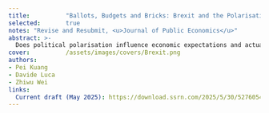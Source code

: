 ```yaml
---
title:          "Ballots, Budgets and Bricks: Brexit and the Polarisation of Individual Economic Behaviours"
selected:       true
notes: "Revise and Resubmit, <u>Journal of Public Economics</u>"
abstract: >-
  Does political polarisation influence economic expectations and actual behaviours? Using British nationally representative surveys and administrative data, we show that the Brexit referendum triggered stark divergences in individual micro and macro expectations between Leave and Remain supporters. These diverging beliefs influenced major financial decisions. Leavers became more likely to purchase durables and engage in housing transactions, and areas with higher proportions of Leave voters experienced increased housing transaction volumes and rising prices. Our findings highlight how issue polarisation, beyond partisanship, can influence both economic expectations and real-world decisions.
cover:          /assets/images/covers/Brexit.png
authors:
- Pei Kuang
- Davide Luca
- Zhiwu Wei
links:
  Current draft (May 2025): https://download.ssrn.com/2025/5/30/5276054.pdf?response-content-disposition=inline&X-Amz-Security-Token=IQoJb3JpZ2luX2VjELn%2F%2F%2F%2F%2F%2F%2F%2F%2F%2FwEaCXVzLWVhc3QtMSJIMEYCIQCx1DuWArk6OHaZqVlojyCeUIFJo9TA72tpXm8vpAfhVgIhAJ1WqC1cqzPbH4OclK%2FzLQ5iqwKYV6lHdodinbu4rDDXKr0FCHIQBBoMMzA4NDc1MzAxMjU3IgwpViUzAnmkTovqS54qmgUUsQrbYzW23aFyNsAqVEA%2F5r9zRurkgJ3suAZ9tTLKg1MG%2BXe43%2B1TwpN6%2FFd2%2F%2Fn0igJ9PcWGopDOdEn9wIBNsuNOAM%2B1xpFbs6vxLe2eAEK3cv8sapfNCfQQSAX5R7hFm6%2BMkrrmH5E83eBIm0nGRLv1U7yv8ejoU2HjG0sfj7Rs0iXGZTOWMYkDuNoBuJh4zoFwd5vCq7Y270VZ1hqKOSw9q53R3xYbytek3rcbr%2F5DXTT1oirTZwpZaGF50c4HDkzPxjtBmib088PeCGFw%2FJCtrrl%2Bo%2FouVtOHVUhxsSE1OIfnF%2BJwkrP6kzvol2p7EblV6mNUEcWED%2FYg%2FW4jVAizg%2FDjy8ow8dM8DOI0ZkefuheXDKkUS7UgMQPD319BRz8o90Rt8iN3mJSQ%2FoAAXsXpuj4be9vsWoyUSJQkql1%2BbuW9iUo7dalkH1tB3NbPsyNngVR5ZMTfE4%2Fo%2BLj8SRQgeuz9eRQoc59fKtjgIiufjSZlqaOjm2R1wj%2Bv%2B1oV8dbGQG3WUPALgZE7NtvFoP%2F2J6TC0uaNTEdRiuk3E774qP%2BZdNKfNgs2PkfA0Yl3tv9PdHu1IQzQdlHrUP68%2BPg9nNFqm2FZUahKBf2o4LzmSRT4VIFPI5F5Yg86iwk3C6ZmfdUw58JeRgN%2Fvw6wvyQTKALpTLWfhWLV%2FP2vXqi6umKUm4znXTjuYooTSUPvBRzhUHrwGizor6RdfzCpuxtbkGdwEIVgI5H8R1q344lPOjTPPNzhcYFZzsABdDUMfH%2FPkA8gBmmdwgS3ZxtQYXWMHkhd5GMj38ZLDO0uGC4bsZ7V%2FtUIHlsgZv35%2FUxzG3kqx%2BiwChg6hCdngl4nZrDUMb48zXaRR2iPnIPbTyinE9H%2BLo4isY4wpZryxwY6sAF1Ed2k0JoBdJIP7ciRH9gEOmek7Rjka6VlqUKcbQKU3K8TuTMZOW2gIOR8rn0l%2Biyg%2BA2pxSqBZLudOvUWimayCkJRn%2BPt0zD37%2BM3myiriF%2B7TpIBFvxLtvn%2BD2KasPCQHXA6indLgEZ7vaFguHGg5gIcoRika8q%2Btg7b65hZ49CudTP0OY3HyDfDmGDXQdqbnOrriUb8Xb40B%2BktokjCbGT7pXnXnPRDeratm0rakQ%3D%3D&X-Amz-Algorithm=AWS4-HMAC-SHA256&X-Amz-Date=20251025T093958Z&X-Amz-SignedHeaders=host&X-Amz-Expires=300&X-Amz-Credential=ASIAUPUUPRWE3SXXQVUL%2F20251025%2Fus-east-1%2Fs3%2Faws4_request&X-Amz-Signature=4f79689d066201ba1fb7be1f6d22cd35366b2bd48aec65aaa7c10679a7317170&abstractId=5276054
---
```

